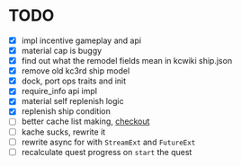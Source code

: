 # TODO

-[x] impl incentive gameplay and api
-[x] material cap is buggy
-[x] find out what the remodel fields mean in kcwiki ship.json
-[x] remove old kc3rd ship model
-[x] dock, port ops traits and init
-[x] require_info api impl
-[x] material self replenish logic
-[x] replenish ship condition
-[ ] better cache list making, [checkout](https://github.com/Tibowl/KCCacheProxy/blob/master/src/proxy/preload.js)
-[ ] kache sucks, rewrite it
-[ ] rewrite async for with `StreamExt` and `FutureExt`
-[ ] recalculate quest progress on `start` the quest
